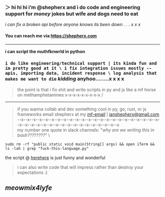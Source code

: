 ### ＞ hi hi hi i’m @shepherx and i do code and engineering support for *money* jokes but wife and dogs need to eat
*i can fix a broken api before anyone knows its been down . . . x x x*
#### You can reach me via https://shepherx.com
---
**i can script the muthfknwrld in python**

### `i do like engineering/technical support | its kinda fun and im pretty good at it \ i fix integration issues mostly -- apis, importing data, incident response \ log analysis that makes me want to die` *kidding* anyhoo........x x x x 

> the point is that i fix shit and write scripts in py and js like a mf horse on methamphetamines x-x-x-x-x-x-x-x-x /
---

> if you wanna collab and dev something cool in py, go, rust, or js frameworks email shepherx at my [mf-email](ianshepherx@gmail.com) | ianshepherx@gmail.com \
> --x--x--x--x--x--x--x--x--x--x--x--x--x--x--x--x--x--x--x--x--x--x--x--x--x--x--x--x--x--x--x--x--x--x--x--x--x--x--x--x \
> my number one quote in slack channels: "*why are we writing this in bash????????*" \

`sudo rm -rf "public static void main(String[] args) && open iTerm && ls -lah | grep "fuck-this-language.py" `

the script @ [herehere](https://github.com/shepherx/gh/blob/main/gh.py) is just funny and wonderful

> i can also write code that will impress rather than destroy your expectations :)

__*meowmix4lyfe*__
---

